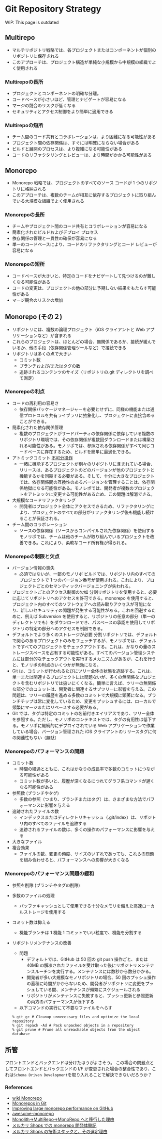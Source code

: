 # Git Repository Strategy

WIP: This page is outdated

## Multirepo

- マルチリポジトリ戦略では、各プロジェクトまたはコンポーネントが個別のリポジトリに保存される
- このアプローチは、プロジェクト構造が単純な小規模から中規模の組織でよく使用される

### Multirepoの長所

- プロジェクトとコンポーネントの明確な分離。
- コードベースが小さいほど、管理とナビゲートが容易になる
- マージの競合のリスクが低くなる
- セキュリティとアクセス制御をより簡単に適用できる

### Multirepoの短所

- チーム間のコード共有とコラボレーションは、より困難になる可能性がある
- プロジェクト間の依存関係は、すぐには明確にならない場合がある
- ビルドと展開のプロセスは、より複雑になる可能性がある
- コードのリファクタリングとレビューは、より時間がかかる可能性がある

## Monorepo

- Monorepo 戦略では、プロジェクトのすべてのソース コードが 1 つのリポジトリに格納される
- このアプローチは、複数のチームが相互に依存するプロジェクトに取り組んでいる大規模な組織でよく使用される

### Monorepoの長所

- チームやプロジェクト間のコード共有とコラボレーションが容易になる
- 簡素化されたビルドおよびデプロイ プロセス
- 依存関係の管理と一貫性の確保が容易になる
- 単一のコードベースにより、コードのリファクタリングとコード レビューが容易になる

### Monorepoの短所

- コードベースが大きいと、特定のコードをナビゲートして見つけるのが難しくなる可能性がある
- コードの変更は、プロジェクトの他の部分に予期しない結果をもたらす可能性がある
- マージ競合のリスクの増加

## Monorepo (その２)

- リポジトリには、複数の論理プロジェクト（iOS クライアントと Web アプリケーションなど）が含まれる
- これらのプロジェクトは、ほとんどの場合、無関係であるか、接続が緩んでいるか、他の手段（依存関係管理ツールなど）で接続できる
- リポジトリは多くの点で大きい
  - コミット数
  - ブランチおよび/またはタグの数
  - 追跡されるコンテンツのサイズ（リポジトリの.git ディレクトリを調べて測定）

### Monorepoの利点

- コードの再利用の容易さ
  - 依存関係パッケージマネージャーを必要とせずに、同様の機能または通信プロトコルを共有ライブラリに抽象化し、プロジェクトに直接含めることができる。
- 簡素化された依存関係管理
  - 複数のプロジェクトがサードパーティの依存関係に依存している複数のリポジトリ環境では、その依存関係が複数回ダウンロードまたは構築される可能性がある。モノリポでは、参照される依存関係がすべて同じコードベースに存在するため、ビルドを簡単に最適化できる。
- アトミックコミット [不可分操作](https://ja.wikipedia.org/wiki/%E4%B8%8D%E5%8F%AF%E5%88%86%E6%93%8D%E4%BD%9C)
  - 一緒に機能するプロジェクトが別々のリポジトリに含まれている場合、リリースは、あるプロジェクトのどのバージョンが他のプロジェクトと機能するかを同期する必要がある。そして、十分に大きなプロジェクトでは、依存関係間の互換性のあるバージョンを管理することは、依存関係地獄になる可能性がある。モノレポでは、開発者が複数のプロジェクトをアトミックに変更する可能性があるため、この問題は解消できる。
- 大規模なコードリファクタリング
  - 開発者はプロジェクト全体にアクセスできるため、リファクタリングにより、プロジェクトのすべての部分がリファクタリング後も機能し続けることが保証される。
- チーム間のコラボレーション
  - ソースの依存関係（ソースからコンパイルされた依存関係）を使用するモノリポでは、チームは他のチームが取り組んでいるプロジェクトを改善できる。これにより、柔軟なコード所有権が得られる。

### Monorepoの制限と欠点

- バージョン情報の喪失
  - 必須ではないが、一部のモノリポ ビルドでは、リポジトリ内のすべてのプロジェクトで 1 つのバージョン番号が使用される。これにより、プロジェクトごとのセマンティックバージョニングが失われる。
- プロジェクトごとのアクセス制御の欠如
  分割リポジトリを使用すると、必要に応じてリポジトリへのアクセスを許可できる。monorepo を使用すると、プロジェクト内のすべてのソフトウェアへの読み取りアクセスが可能になり、新しいセキュリティの問題が発生する可能性がある。これを回避するために、例えば Subversion を使用すると、リポジトリの任意の部分（単一のディレクトリでも）をダウンロードでき、パスベースの承認を使用してリポジトリの特定の部分へのアクセスを制限できる。
- デフォルトでより多くのストレージが必要
  分割リポジトリでは、デフォルトで関心のあるプロジェクトのみをフェッチするが、モノリポでは、デフォルトですべてのプロジェクトをチェックアウトする。これは、かなりの量のストレージスペースを占有する可能性がある。すべてのバージョン管理システムには部分的なチェックアウトを実行するメカニズムがあるが、これを行うと、モノリポの利点のいくつかが無効になる。
- Git は、コミットが行われるたびにツリー全体の状態を追跡する。これは、単一または関連するプロジェクトには問題ないが、多くの無関係なプロジェクトを含むリポジトリでは扱いにくくなる。簡単に言えば、ツリーの無関係な部分でのコミットは、開発者に関連するサブツリーに影響を与える。この問題は、ツリーの履歴を進める多数のコミットで大規模に顕著になる。ブランチチップは常に変化しているため、変更をプッシュするには、ローカルで頻繁にマージまたはリベースする必要がある。
- Git では、タグは特定のコミットの名前付きエイリアスであり、ツリー全体を参照する。ただし、モノリポのコンテキストでは、タグの有用性は低下する。モノリポに継続的にデプロイされている Web アプリケーションで作業している場合、バージョン管理された iOS クライアントのリリースタグに何の関連性もない（無駄）

### Monorepoのパフォーマンスの問題

- コミット数
  - 時間の経過とともに、これはかなりの成長率で多数のコミットにつながる可能性がある
  - コミット数が多いと、履歴が深くなるにつれてグラフ系コマンドが遅くなる可能性がある
- 参照数 (ブランチやタグ)
  - 多数の参照（つまり、ブランチまたはタグ）は、さまざまな方法でパフォーマンスに影響を与える
- 追跡されたファイルの数
  - インデックスまたはディレクトリキャッシュ（.git/index）は、リポジトリ内のすべてのファイルを追跡する
  - 追跡されるファイルの数は、多くの操作のパフォーマンスに影響を与える
- 大きなファイル
- 複合効果
  - ファイルの数、変更の頻度、サイズのいずれであっても、これらの問題を組み合わせると、パフォーマンスへの影響が大きくなる

### Monorepoのパフォーマンス問題の緩和

- 参照を削除 (ブランチやタグの削除)
- 多数のファイルの処理
  - バッファキャッシュとして使用できる十分なメモリを備えた高速ローカルストレージを使用する
- コミット数は抑える
  - 機能ブランチは 1 機能 1 コミットでいい粒度で、機能を分割する
- リポジトリメンテナンスの改善
  - 問題
    - デフォルトでは、GitHub は 50 回の git push 操作ごと、または 40MB の解凍されたファイルを受け取った後にリポジトリメンテナンスルーチンを実行する。メンテナンスには数秒から数分かかる。
    - 開発者が多い大規模なモノリポジトリの場合、50 回のプッシュ操作の蓄積に時間がかからないため、開発者がリポジトリに変更をプッシュしている間、メンテナンスが頻繁にスケジュールされる
    - リポジトリがメンテナンスに失敗すると、プッシュ更新と参照更新の両方のパフォーマンスが低下する
  - 以下コマンドの実行にて不要なファイルをへらす

  ```
  % git gc # Cleanup unnecessary files and optimize the local repository
  % git repack -Ad # Pack unpacked objects in a repository
  % git prune # Prune all unreachable objects from the object database
  ```

## 所管

フロントエンドとバックエンドは分けたほうがよさそう。
この場合の問題点としてフロントエンドとバックエンドの I/F が変更された場合の整合性であり、これは`Schema Driven Development`を取り入れることで解決できないだろうか？

### References

- [wiki Monorepo](https://en.wikipedia.org/wiki/Monorepo)
- [Monorepos in Git](https://www.atlassian.com/git/tutorials/monorepos)
- [Improving large monorepo performance on GitHub](https://github.blog/2021-03-16-improving-large-monorepo-performance-on-github/)
- [awesome-monorepo](https://github.com/korfuri/awesome-monorepo)
- [Monolith→MultiRepo→MonoRepo へと移行した理由](https://logmi.jp/tech/articles/321292)
- [メルカリ Shops での monorepo 開発体験記](https://engineering.mercari.com/blog/entry/20210817-8f561697cc/)
- [メルカリ Shops の技術スタックと、その選定理由](https://engineering.mercari.com/blog/entry/20210810-mercari-shops-tech-stack/)

